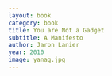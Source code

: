 ```yaml
---
layout: book
category: book
title: You are Not a Gadget
subtitle: A Manifesto
author: Jaron Lanier
year: 2010
image: yanag.jpg
---
```

